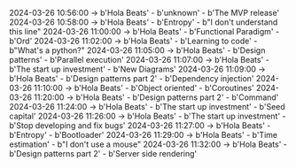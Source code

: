 2024-03-26 10:56:00 -> b'Hola Beats' - b'unknown' - b'The MVP release'
2024-03-26 10:58:00 -> b'Hola Beats' - b'Entropy' - b"I don't understand this line"
2024-03-26 11:00:00 -> b'Hola Beats' - b'Functional Paradigm' - b'Ord'
2024-03-26 11:02:00 -> b'Hola Beats' - b'Learning to code' - b"What's a python?"
2024-03-26 11:05:00 -> b'Hola Beats' - b'Design patterns' - b'Parallel execution'
2024-03-26 11:07:00 -> b'Hola Beats' - b'The start up investment' - b'New Diagrams'
2024-03-26 11:09:00 -> b'Hola Beats' - b'Design patterns part 2' - b'Dependency injection'
2024-03-26 11:10:00 -> b'Hola Beats' - b'Object oriented' - b'Coroutines'
2024-03-26 11:20:00 -> b'Hola Beats' - b'Design patterns part 2' - b'Command'
2024-03-26 11:24:00 -> b'Hola Beats' - b'The start up investment' - b'Seed capital'
2024-03-26 11:26:00 -> b'Hola Beats' - b'The start up investment' - b'Stop developing and fix bugs'
2024-03-26 11:27:00 -> b'Hola Beats' - b'Entropy' - b'Bootloader'
2024-03-26 11:29:00 -> b'Hola Beats' - b'Time estimation' - b"I don't use a mouse"
2024-03-26 11:32:00 -> b'Hola Beats' - b'Design patterns part 2' - b'Server side rendering'
